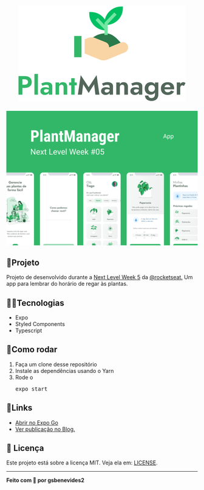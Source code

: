 <h1 align="center">
<img alt="PlantManager" title="PlantManager" src="https://github.com/gsbenevides2/nlw-05-plantmanager/raw/main/.github/logo.svg" />
</h1>

<img alt="App Preview" title="Telas do App" src="https://github.com/gsbenevides2/nlw-05-plantmanager/raw/main/.github/plantmanager-preview.png">

<h2>🚀Projeto</h2>
<p>Projeto de desenvolvido durante a <a href="https://nextlevelweek.com">Next Level Week 5</a> da <a href="https://github.com/rocketseat">@rocketseat.</a> Um app para lembrar do horário de regar às plantas.</p>

<h2>👨‍💻Tecnologias</h2>
<ul>
<li>Expo</li>
<li>Styled Components</li>
<li>Typescript</li>
</ul>

<h2>🏃Como rodar</h2>
<ol>
<li>Faça um clone desse repositório</li>
<li>Instale as dependências usando o Yarn</li>
<li>Rode o <pre>expo start</pre></li>
</ol>

<h2>🔗Links</h2>
<ul>
<li><a href="https://expo.io/--/to-exp/exp%3A%2F%2Fexp.host%2F%40gsbenevides2%2Fplantmanager">Abrir no Expo Go</a></li>
<li><a href="">Ver publicação no Blog.</a></li>
</ul>

<h2>📃 Licença</h2>
<p>Este projeto está sobre a licença MIT. Veja ela em: <a href="https://github.com/gsbenevides2/nlw-05-plantmanager/blob/main/LICENSE">LICENSE</a>.</p>
<hr/>
<b>Feito com 💚 por gsbenevides2<b>
